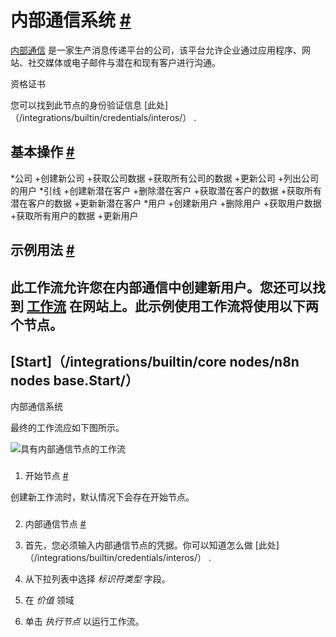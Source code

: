 


 内部通信系统
 [#](#对讲机 "永久链接")
===========================================



[内部通信](https://www.intercom.com/) 
 是一家生产消息传递平台的公司，该平台允许企业通过应用程序、网站、社交媒体或电子邮件与潜在和现有客户进行沟通。
 




 资格证书
 



 您可以找到此节点的身份验证信息
 [此处]（/integrations/builtin/credentials/interos/）
 .
 




 基本操作
 [#](#基本操作 "永久链接")
-----------------------------------------------------------


*公司
	+创建新公司
	+获取公司数据
	+获取所有公司的数据
	+更新公司
	+列出公司的用户
*引线
	+创建新潜在客户
	+删除潜在客户
	+获取潜在客户的数据
	+获取所有潜在客户的数据
	+更新新潜在客户
*用户
	+创建新用户
	+删除用户
	+获取用户数据
	+获取所有用户的数据
	+更新用户



 示例用法
 [#](#示例用法 "永久链接")
-----------------------------------------------------



 此工作流允许您在内部通信中创建新用户。您还可以找到
 [工作流](https://n8n.io/workflows/464) 
 在网站上。此示例使用工作流将使用以下两个节点。
-
 [Start]（/integrations/builtin/core nodes/n8n nodes base.Start/）
 -
 内部通信系统




 最终的工作流应如下图所示。
 



![具有内部通信节点的工作流](https://d33wubrfki0l68.cloudfront.net/e878e0bc9d99a6c09c217a5cae71f99cd193a5a5/45a7a/_images/integrations/builtin/app-nodes/intercom/workflow.png)



### 
 1. 开始节点
 [#](#1-start-node "永久链接")



 创建新工作流时，默认情况下会存在开始节点。
 


### 
 2. 内部通信节点
 [#](#2-互联网节点 "永久链接")


1. 首先，您必须输入内部通信节点的凭据。你可以知道怎么做
 [此处]（/integrations/builtin/credentials/interos/）
 .
2. 从下拉列表中选择
 *标识符类型*
 字段。
3. 在
 *价值*
 领域
4. 单击
 *执行节点*
 以运行工作流。




